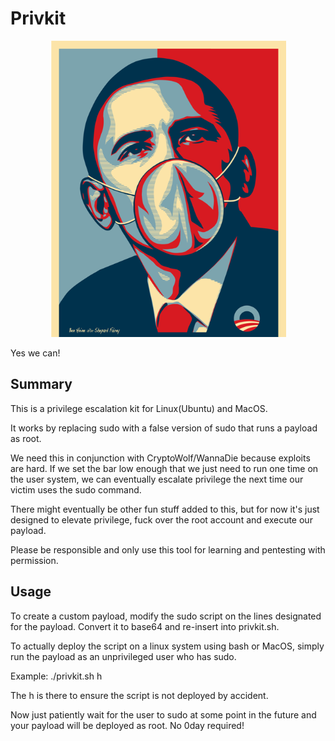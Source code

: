 # Privkit

<p align="center"><img src="yes_we_can.png"></p>
Yes we can!

## Summary
This is a privilege escalation kit for Linux(Ubuntu) and MacOS.

It works by replacing sudo with a false version of sudo that runs a payload as root. 

We need this in conjunction with CryptoWolf/WannaDie because exploits are hard. If we set the bar low enough that we just need to run one time on the user system, we can eventually escalate privilege the next time our victim uses the sudo command. 

There might eventually be other fun stuff added to this, but for now it's just designed to elevate privilege, fuck over the root account and execute our payload.

Please be responsible and only use this tool for learning and pentesting with permission. 

## Usage
To create a custom payload, modify the sudo script on the lines designated for the payload. Convert it to base64 and re-insert into privkit.sh.

To actually deploy the script on a linux system using bash or MacOS, simply run the payload as an unprivileged user who has sudo.

Example: ./privkit.sh h

The h is there to ensure the script is not deployed by accident.

Now just patiently wait for the user to sudo at some point in the future and your payload will be deployed as root. No 0day required!
